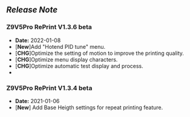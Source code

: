 ## ***Release Note***
### Z9V5Pro RePrint V1.3.6 beta
- **Date:** 2022-01-08
- [**New**]Add "Hotend PID tune" menu.  
- [**CHG**]Optimize the setting of motion to improve the printing quality.  
- [**CHG**]Optimize menu display characters.
- [**CHG**]Optimize automatic test display and process.
- 
### Z9V5Pro RePrint V1.3.4 beta
- **Date:** 2021-01-06
- [**New**] Add Base Heigth settings for repeat printing feature.






